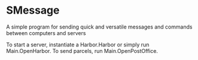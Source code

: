 # SMessage
A simple program for sending  quick and versatile messages and commands between computers and servers

To start a server, instantiate a Harbor.Harbor or simply run Main.OpenHarbor. To send parcels, run Main.OpenPostOffice.
